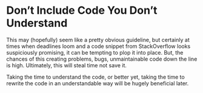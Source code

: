 # Don’t Include Code You Don’t Understand

This may (hopefully) seem like a pretty obvious guideline, but certainly at times when deadlines loom and a code snippet from 
StackOverflow looks suspiciously promising, it can be tempting to plop it into place. But, the chances of this creating 
problems, bugs, unmaintainable code down the line is high. Ultimately, this will steal time not save it.

Taking the time to understand the code, or better yet, taking the time to rewrite the code in an understandable way will be 
hugely beneficial later.
